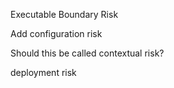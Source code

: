 

Executable Boundary Risk



Add configuration risk

Should this be called contextual risk?

deployment risk

